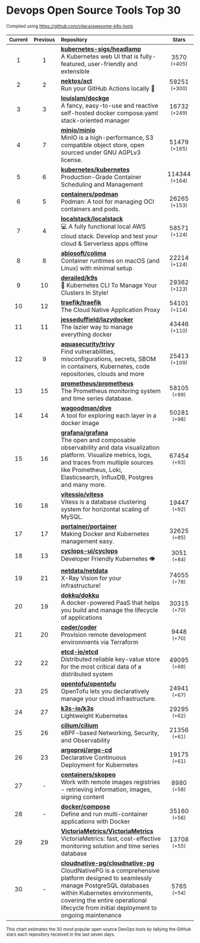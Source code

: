 # Devops Open Source Tools Top 30
<sup>Compiled using https://github.com/vilaca/awesome-k8s-tools</sup>
<div align="center">

|<sub>Current</sub>|<sub>Previous</sub>|<sub>Repository</sub>|<sub>Stars</sub>|
|:---:|:---:|:---|:---:|
|1|1|[**kubernetes-sigs/headlamp**](https://github.com/kubernetes-sigs/headlamp)<br/>A Kubernetes web UI that is fully-featured, user-friendly and extensible|3570 <sup>(+405)</sup>|
|2|2|[**nektos/act**](https://github.com/nektos/act)<br/>Run your GitHub Actions locally 🚀|59251 <sup>(+300)</sup>|
|3|3|[**louislam/dockge**](https://github.com/louislam/dockge)<br/>A fancy, easy-to-use and reactive self-hosted docker compose.yaml stack-oriented manager|16732 <sup>(+249)</sup>|
|4|7|[**minio/minio**](https://github.com/minio/minio)<br/>MinIO is a high-performance, S3 compatible object store, open sourced under GNU AGPLv3 license.|51479 <sup>(+165)</sup>|
|5|6|[**kubernetes/kubernetes**](https://github.com/kubernetes/kubernetes)<br/>Production-Grade Container Scheduling and Management|114344 <sup>(+164)</sup>|
|6|5|[**containers/podman**](https://github.com/containers/podman)<br/>Podman: A tool for managing OCI containers and pods.|26265 <sup>(+153)</sup>|
|7|4|[**localstack/localstack**](https://github.com/localstack/localstack)<br/>💻 A fully functional local AWS cloud stack. Develop and test your cloud & Serverless apps offline|58571 <sup>(+124)</sup>|
|8|8|[**abiosoft/colima**](https://github.com/abiosoft/colima)<br/>Container runtimes on macOS (and Linux) with minimal setup|22214 <sup>(+124)</sup>|
|9|10|[**derailed/k9s**](https://github.com/derailed/k9s)<br/>🐶 Kubernetes CLI To Manage Your Clusters In Style!|29362 <sup>(+123)</sup>|
|10|12|[**traefik/traefik**](https://github.com/traefik/traefik)<br/>The Cloud Native Application Proxy|54101 <sup>(+114)</sup>|
|11|11|[**jesseduffield/lazydocker**](https://github.com/jesseduffield/lazydocker)<br/>The lazier way to manage everything docker|43446 <sup>(+110)</sup>|
|12|9|[**aquasecurity/trivy**](https://github.com/aquasecurity/trivy)<br/>Find vulnerabilities, misconfigurations, secrets, SBOM in containers, Kubernetes, code repositories, clouds and more|25413 <sup>(+109)</sup>|
|13|15|[**prometheus/prometheus**](https://github.com/prometheus/prometheus)<br/>The Prometheus monitoring system and time series database.|58105 <sup>(+99)</sup>|
|14|14|[**wagoodman/dive**](https://github.com/wagoodman/dive)<br/>A tool for exploring each layer in a docker image|50281 <sup>(+98)</sup>|
|15|16|[**grafana/grafana**](https://github.com/grafana/grafana)<br/>The open and composable observability and data visualization platform. Visualize metrics, logs, and traces from multiple sources like Prometheus, Loki, Elasticsearch, InfluxDB, Postgres and many more. |67454 <sup>(+93)</sup>|
|16|18|[**vitessio/vitess**](https://github.com/vitessio/vitess)<br/>Vitess is a database clustering system for horizontal scaling of MySQL.|19447 <sup>(+92)</sup>|
|17|17|[**portainer/portainer**](https://github.com/portainer/portainer)<br/>Making Docker and Kubernetes management easy.|32625 <sup>(+85)</sup>|
|18|13|[**cyclops-ui/cyclops**](https://github.com/cyclops-ui/cyclops)<br/>Developer Friendly Kubernetes 👁️|3051 <sup>(+84)</sup>|
|19|21|[**netdata/netdata**](https://github.com/netdata/netdata)<br/>X-Ray Vision for your infrastructure!|74055 <sup>(+78)</sup>|
|20|19|[**dokku/dokku**](https://github.com/dokku/dokku)<br/>A docker-powered PaaS that helps you build and manage the lifecycle of applications|30315 <sup>(+70)</sup>|
|21|20|[**coder/coder**](https://github.com/coder/coder)<br/>Provision remote development environments via Terraform|9448 <sup>(+70)</sup>|
|22|22|[**etcd-io/etcd**](https://github.com/etcd-io/etcd)<br/>Distributed reliable key-value store for the most critical data of a distributed system|49095 <sup>(+68)</sup>|
|23|25|[**opentofu/opentofu**](https://github.com/opentofu/opentofu)<br/>OpenTofu lets you declaratively manage your cloud infrastructure.|24941 <sup>(+67)</sup>|
|24|27|[**k3s-io/k3s**](https://github.com/k3s-io/k3s)<br/>Lightweight Kubernetes|29295 <sup>(+62)</sup>|
|25|26|[**cilium/cilium**](https://github.com/cilium/cilium)<br/>eBPF-based Networking, Security, and Observability|21356 <sup>(+61)</sup>|
|26|23|[**argoproj/argo-cd**](https://github.com/argoproj/argo-cd)<br/>Declarative Continuous Deployment for Kubernetes|19175 <sup>(+61)</sup>|
|27|-|[**containers/skopeo**](https://github.com/containers/skopeo)<br/>Work with remote images registries - retrieving information, images, signing content|8980 <sup>(+58)</sup>|
|28|-|[**docker/compose**](https://github.com/docker/compose)<br/>Define and run multi-container applications with Docker|35160 <sup>(+56)</sup>|
|29|29|[**VictoriaMetrics/VictoriaMetrics**](https://github.com/VictoriaMetrics/VictoriaMetrics)<br/>VictoriaMetrics: fast, cost-effective monitoring solution and time series database|13708 <sup>(+55)</sup>|
|30|-|[**cloudnative-pg/cloudnative-pg**](https://github.com/cloudnative-pg/cloudnative-pg)<br/>CloudNativePG is a comprehensive platform designed to seamlessly manage PostgreSQL databases within Kubernetes environments, covering the entire operational lifecycle from initial deployment to ongoing maintenance|5765 <sup>(+54)</sup>|


</div>

<sub>This chart estimates the 30 most popular open source DevOps tools by tallying the GitHub stars each repository received in the last seven days.</sub>
